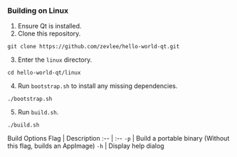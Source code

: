 ### Building on Linux
1. Ensure Qt is installed.
2. Clone this repository.
```
git clone https://github.com/zevlee/hello-world-qt.git
```
3. Enter the `linux` directory.
```
cd hello-world-qt/linux
```
4. Run `bootstrap.sh` to install any missing dependencies.
```
./bootstrap.sh
```
5. Run `build.sh`.
```
./build.sh
```
Build Options
Flag | Description
:-- | :--
`-p` | Build a portable binary (Without this flag, builds an AppImage)
`-h` | Display help dialog
